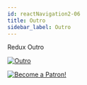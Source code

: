 ```yaml
---
id: reactNavigation2-06
title: Outro
sidebar_label: Outro
---
```


Redux Outro

[![Outro](/img/rn2/06.gif)](https://youtu.be/ruFyk3cds34)

[![Become a Patron!](/img/logo/patreon.jpg)](https://www.patreon.com/bePatron?u=31769291)
